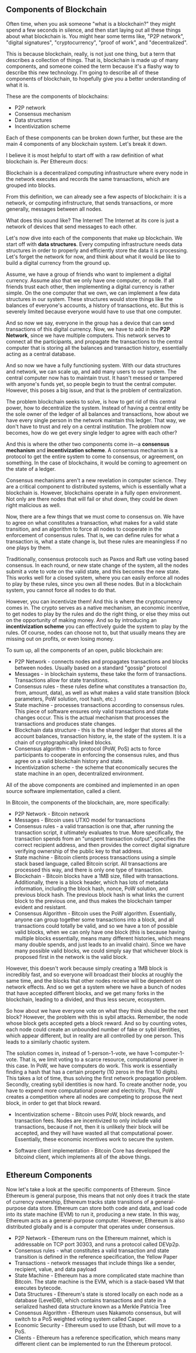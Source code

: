 ## Components of Blockchain

Often time, when you ask someone "what is a blockchain?" they might spend a
few seconds in silence, and then start laying out all these things about what
blockchain is. You might hear some terms like, "P2P network", "digital
signatures", "cryptocurrency", "proof of work", and "decentralized".

This is because blockchain, really, is not just one thing, but a term that
describes a collection of things. That is, blockchain is made up of many
components, and someone coined the term because it's a flashy way to describe
this new technology. I'm going to describe all of these components of
blockchain, to hopefully give you a better understanding of what it is.

These are the components of blockchains:
- P2P network
- Consensus mechanism
- Data structures
- Incentivization scheme

Each of these components can be broken down further, but these are the main
4 components of any blockchain system. Let's break it down.

I believe it is most helpful to start off with a raw definition of what
blockchain is. Per Ethereum docs:

Blockchain is a decentralized computing infrastructure where every node in
the network executes and records the same transactions, which are grouped into
blocks.

From this definition, we can already see a few aspects of blockchain: it is
a network, or computing infrstructure, that sends transactions, or more
generally, messages between all nodes.

What does this sound like? The Internet! The Internet at its core is just a
network of devices that send messages to each other.

Let's now dive into each of the components that make up blockchain. We start
off with **data structures**. Every computing infrastructure needs data
structures in order to properly and efficiently store the data it is
processing. Let's forget the network for now, and think about what it would
be like to build a digital currency from the ground up.

Assume, we have a group of friends who want to implement a digital currency.
Assume also that we only have one computer, or node. If all friends trust
each other, then implementing a digital currency is rather simple. On the one
computer that we own, we can implement a few data structures in our system.
These structures would store things like the balances of everyone's accounts,
a history of transactions, etc. But this is severely limited because everyone
would have to use that one computer.

And so now we say, everyone in the group has a device that can send
transactions of this digital currency. Now, we have to add in the **P2P
Network**, since we have multiple computers. This network serves to connect
all the participants, and propagate the transactions to the central computer
that is storing all the balances and transaction history, essentially acting
as a central database.

And so now we have a fully functioning system. With our data structures and
network, we can scale up, and add many users to our system. The central 
computer now has to maintain trust. It hasn't messed or tampered with anyone's
funds yet, so people begin to trust the central computer. However, this poses
a big issue, and that is the problem of centralization.

The problem blockchain seeks to solve, is how to get rid of this central power,
how to decentralize the system. Instead of having a central entity be the sole
owner of the ledger of all balances and transactions, how about we have every
single person in the network maintain this ledger. That way, we don't have
to trust and rely on a central institution. The problem now becomes, how do
we get every single ledger to agree with each other?

And this is where the other two components come in--a **consensus mechanism**
and **incentivization scheme**. A consensus mechanism is a protocol to get
the entire system to come to consensus, or agreement, on something. In the
case of blockchains, it would be coming to agreement on the state of a ledger.

Consensus mechanisms aren't a new revelation in computer science. They are
a critical component to distributed systems, which is essentially what a
blockchain is. However, blockchains operate in a fully open environment. Not 
only are there nodes that will fail or shut down, they could be down right
malicious as well.

Now, there are a few things that we must come to consensus on. We have to
agree on what constitutes a transaction, what makes for a valid state
transition, and an algorithm to force all nodes to cooperate in the
enforcement of consensus rules. That is, we can define rules for what a
transaction is, what a state change is, but these rules are meaningless if no
one plays by them.

Traditionally, consensus protocols such as Paxos and Raft use voting based
consensus. In each round, or new state change of the system, all the nodes
submit a vote to vote on the valid state, and this becomes the new state.
This works well for a closed system, where you can easily enforce all nodes
to play by these rules, since you own all these nodes. But in a blockchain
system, you cannot force all nodes to do that.

However, you can incentivize them! And this is where the cryptocurrency comes
in. The crypto serves as a native mechanism, an economic incentive, to get
nodes to play by the rules and do the right thing, or else they miss out on
the opportunity of making money. And so by introducing an **incentivization
scheme** you can effectively guide the system to play by the rules. Of course,
nodes can choose not to, but that usually means they are missing out on
profits, or even losing money.

To sum up, all the components of an open, public blockchain are:
- P2P Network - connects nodes and propagates transactions and blocks between
nodes. Usually based on a standard "gossip" protocol
- Messages - in blockchain systems, these take the form of transactions.
Transactions allow for state transitions.
- Consensus rules - these rules define what constitutes a transaction (to,
from, amount, data), as well as what makes a valid state transition (block
parameters, PoW solution, root hash, etc.)
- State machine - processes transactions according to consensus rules. This
piece of software ensures only valid transactions and state changes occur.
This is the actual mechanism that processes the transactions and produces
state changes.
- Blockchain data structure - this is the shared ledger that stores all the
account balances, transaction history, ie, the state of the system. It is
a chain of cryptographically linked blocks.
- Consensus algorithm - this protocol (PoW, PoS) acts to force participants
to cooperate in enforcing the consensus rules, and thus agree on a valid
blockchain history and state.
- Incentivization scheme - the scheme that economically secures the state
machine in an open, decentralized environment.

All of the above components are combined and implemented in an open source
software implementation, called a client.

In Bitcoin, the components of the blockchain, are, more specifically:
- P2P Network - Bitcoin network
- Messages - Bitcoin uses UTXO model for transactions
- Consensus rules - a valid transaction is one that, after running the
transaction script, it ultimately evaluates to true. More specifically, the
transaction spends from an "unspent transaction output", specifies the correct
recipient address, and then provides the correct digital signature verifying
ownership of the public key to that address.
- State machine - Bitcoin clients process transactions using a simple stack
based language, called Bitcoin script. All transactions are processed this
way, and there is only one type of transaction.
- Blockchain - Bitcoin blocks have a 1MB size, filled with transactions.
Additionally, there is a block header, which has lots of metadata information,
including the block hash, nonce, PoW solution, and previous block hash. The
previous block hash is what links the current block to the previous one, and
thus makes the blockchain tamper evident and resistant.
- Consensus Algorithm - Bitcoin uses the PoW algorithm. Essentially, anyone
can group together some transactions into a block, and all transactions could
totally be valid, and so we have a ton of possible valid blocks, when we can
only have one block (this is because having multiple blocks essentially, means
many different histories, which means many double spends, and just leads to
an invalid chain). Since we have many possible valid blocks, we could simply
say that whichever block is proposed first in the network is the valid block.

However, this doesn't work because simply creating a 1MB block is incredibly
fast, and so everyone will broadcast their blocks at roughly the same time,
and the blocks that other nodes receive will be dependent on network effects.
And so we get a system where we have a bunch of nodes that have accepted
different blocks, and we get many forks in the blockchain, leading to a
divided, and thus less secure, ecosystem.

So how about we have everyone vote on what they think should be the next
block? However, the problem with this is sybil attacks. Remember, the node
whose block gets accepted gets a block reward. And so by counting votes, each
node could create an unbounded number of fake or sybil identities, which
appear different, but in reality are all controlled by one person. This leads
to a similarly chaotic system.

The solution comes in, instead of 1-person-1-vote, we have 1-computer-1-vote.
That is, we limit voting to a scarce resource, computational power in this
case. In PoW, we have computers do work. This work is essentially finding a
hash that has a certain property (10 zeros in the first 10 digits). This takes
a lot of time, thus solving the first network propagation problem. Secondly,
creating sybil identities is now hard. To create another node, you have to
expend more computational power and electricity. Thus, PoW creates a
competition where all nodes are competing to propose the next block, in order
to get that block reward.

- Incentivization scheme - Bitcoin uses PoW, block rewards, and transaction
fees. Nodes are incentivized to only include valid transactions, because if
not, then it is unlikely their block will be accepted, and they will have
wasted all that computational power. Essentially, these economic incentives
work to secure the system.

- Software client implementation - Bitcoin Core has developed the bitcoind
client, which implements all of the above things.

## Ethereum Components
Now let's take a look at the specific components of Ethereum. Since Ethereum
is general purpose, this means that not only does it track the state of
currency ownership, Ethereum tracks state transitions of a general-purpose
data store. Ethereum can store both code and data, and load code into its
state machine (EVM) to run it, producing a new state. In this way, Ethereum
acts as a general-purpose computer. However, Ethereum is also distributed
globally and is a computer that operates under consensus.

- P2P Network - Ethereum runs on the Ethereum mainnet, which is addressable
on TCP port 30303, and runs a protocol called DEVp2p.
- Consensus rules - what constitutes a valid transaction and state transition
is defined in the reference specification, the Yellow Paper
- Transactions - network messages that include things like a sender, recipient,
value, and data payload
- State Machine - Ethereum has a more complicated state machine than Bitcoin.
The state machine is the EVM, which is a stack-based VM that executes bytecode.
- Data Structures - Ethereum's state is stored locally on each node as a
database (LevelDB), which contains transactions and state in a serialized
hashed data structure known as a Merkle Patricia Tree
- Consensus Algorithm - Ethereum uses Nakamoto consensus, but will switch
to a PoS weighted voting system called Casper.
- Economic Security - Ethereum used to use Ethash, but will move to a PoS.
- Clients - Ethereum has a reference specification, which means many different
client can be implemented to run the Ethereum protocol.


